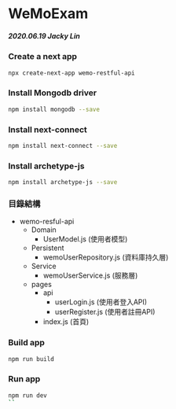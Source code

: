 # WeMoExam 
##### 2020.06.19 Jacky Lin

### Create a next app
```sh
npx create-next-app wemo-restful-api
```
### Install Mongodb driver
```sh
npm install mongodb --save
```
### Install next-connect
```sh
npm install next-connect --save 
```

### Install archetype-js
```sh
npm install archetype-js --save 
```

### 目錄結構
* wemo-resful-api
    * Domain        
        * UserModel.js (使用者模型)
    * Persistent
        * wemoUserRepository.js (資料庫持久層)
    * Service
        * wemoUserService.js (服務層)
    * pages
        * api
            * userLogin.js (使用者登入API)
            * userRegister.js (使用者註冊API)
        * index.js (首頁)

### Build app
```sh
npm run build
```

### Run app
```sh
npm run dev
``

